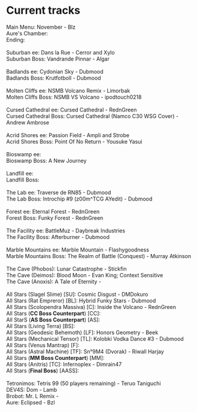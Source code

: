 # Current tracks
Main Menu: November - Blz  
Aure's Chamber:   
Ending:   
&ensp;  
Suburban ee: Dans la Rue - Cerror and Xylo  
Suburban Boss: Vandrande Pinnar - Algar  
&ensp;  
Badlands ee: Cydonian Sky - Dubmood  
Badlands Boss: Krutfotboll - Dubmood  
&ensp;  
Molten Cliffs ee: NSMB Volcano Remix - Limorbak  
Molten Cliffs Boss: NSMB VS Volcano - ipodtouch0218  
&ensp;  
Cursed Cathedral ee: Cursed Cathedral - RednGreen  
Cursed Cathedral Boss: Cursed Cathedral (Namco C30 WSG Cover) - Andrew Ambrose  
&ensp;  
Acrid Shores ee: Passion Field - Ampli and Strobe  
Acrid Shores Boss: Point Of No Return - Yousuke Yasui  
&ensp;  
Bioswamp ee:   
Bioswamp Boss: A New Journey  
&ensp;  
Landfill ee:   
Landfill Boss:   
&ensp;  
The Lab ee: Traverse de RN85 - Dubmood  
The Lab Boss: Introchip #9 (z00m^TCG AYedit) - Dubmood  
&ensp;  
Forest ee: Eternal Forest - RednGreen  
Forest Boss: Funky Forest - RednGreen  
&ensp;  
The Facility ee: BattleMuz - Daybreak Industries  
The Facility Boss: Afterburner - Dubmood  
&ensp;  
Marble Mountains ee: Marble Mountain - Flashygoodness  
Marble Mountains Boss: The Realm of Battle (Conquest) - Murray Atkinson  
&ensp;  
The Cave (Phobos): Lunar Catastrophe - Stickfin  
The Cave (Deimos): Blood Moon - Evan King; Context Sensitive  
The Cave (Anoxis): A Tale of Eternity -   
&ensp;  
All Stars (Slagel Slime) \[SU\]: Cosmic Disgust - DMDokuro  
All Stars (Rat Empreror) \[BL\]: Hybrid Funky Stars - Dubmood  
All Stars (Scolopendra Massiva) \[C\]: Inside the Volcano - RednGreen  
All Stars (**CC Boss Counterpart**) \[CC\]:   
All StarS (**AS Boss Counterpart**) \[AS\]:   
All Stars (Living Terra) \[BS\]:   
All Stars (Geodesic Behemoth) \[LF\]: Honors Geometry - Beek  
All Stars (Mechanical Tensor) \[TL\]: Kolobki Vodka Dance #3 - Dubmood  
All Stars (Venus Mantrap) \[F\]:   
All Stars (Astral Machine) \[TF\]: Sn°9M4 (Dvorak) - Riwall Harjay  
All Stars (**MM Boss Counterpart**) \[MM\]:   
All Stars (Anitris) \[TC\]: Infernoplex - Dimrain47  
All Stars (**Final Boss**) \[AASS\]:   
&ensp;  
Tetronimos: Tetris 99 (50 players remaining) - Teruo Taniguchi  
DEV4S: Dom - Lamb  
Brobot: Mr. L Remix -   
Aure: Eclipsed - Bzl  